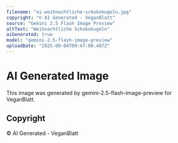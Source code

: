 ```yaml
---
filename: "ai-weihnachtliche-schokokugeln.jpg"
copyright: "© AI Generated - VeganBlatt"
source: "Gemini 2.5 Flash Image Preview"
altText: "Weihnachtliche Schokokugeln"
aiGenerated: true
model: "gemini-2.5-flash-image-preview"
uploadDate: "2025-09-04T09:47:00.487Z"
---
```


# AI Generated Image

This image was generated by gemini-2.5-flash-image-preview for VeganBlatt.

## Copyright
© AI Generated - VeganBlatt
